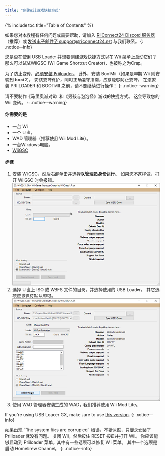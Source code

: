 ```yaml
---
title: "创建Wii游戏快捷方式"
---
```


{% include toc title="Table of Contents" %}

如果您对本教程有任何问题或需要帮助，请加入 [RiiConnect24 Discord 服务器](https://discord.gg/rc24)（推荐）或 [发送电子邮件至 support@riiconnect24.net](mailto:support@riiconnect24.net) 与我们联系。
{: .notice--info}

您是否在使用 USB Loader 并想要创建游戏快捷方式以在 Wii 菜单上启动它们？ 那么可以试试WiiGSC (Wii Game Shortcut Creator)，也被称之为Crap。

为了防止变砖，[必须安装 Priiloader](/priiloader)。 此外，安装 BootMii（如果是早期 Wii 则安装到 boot2）。 安装变砖保护，同时正确遵守指南，应该能够防止变砖。 在您安装 PRIILOADER 和 BOOTMII 之前，请不要继续进行操作！
{: .notice--warning}

请不要制作《马里奥派对9》和《男孩与泡泡怪》游戏的快捷方式。 这会导致您的 Wii 变砖。
{: .notice--warning}

#### 你需要的是

* 一台 Wii
* 一个 U 盘。
* WAD 管理器（推荐使用 Wii Mod Lite）。
* 一台Windows电脑。
* [WiiGSC](https://wiidatabase.de/downloads/pc-tools/wiigsc-ehemals-crap/)

#### 步骤

1. 安装 WiiGSC，然后右键单击并选择**以管理员身份运行**。 如果您不这样做，打开 WiiGSC 时会报错。 ![主菜单](/images/wiigsc/2023-08-21_20-15-34.png)
2. 选择 U 盘上 ISO 或 WBFS 文件的目录，并选择使用的 USB Loader。 其它选项应该保持默认即可。 ![选择文件后](/images/wiigsc/WiiGSC_2023-08-21_20-11-00.png)
3. 使用 WAD 管理器安装生成的 WAD，我们推荐使用 Wii Mod Lite。

If you're using USB Loader GX, make sure to use [this version](https://oscwii.org/library/app/usbloader_gx).
{: .notice--info}

如果出现 "The system files are corrupted" 错误，不要惊慌，只要您安装了 Priiloader 就没有问题。 关闭 Wii，然后按住 RESET 按钮并打开 Wii。 你应该能够启动到 Priiloader 菜单，其中有一些选项可以修复 Wii 菜单。 其中一个选项是启动 Homebrew Channel。
{: .notice--info}
